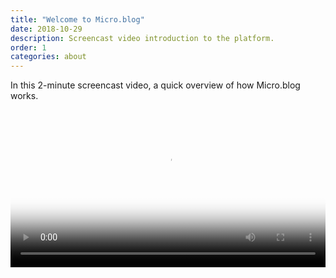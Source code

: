 ```yaml
---
title: "Welcome to Micro.blog"
date: 2018-10-29
description: Screencast video introduction to the platform.
order: 1
categories: about
---
```

In this 2-minute screencast video, a quick overview of how Micro.blog works.

<video src="https://welcome.micro.blog/uploads/2019/da211e3042.m4v" poster="https://welcome.micro.blog/uploads/2019/d228b90e8e.png" width="100%" controls="controls" alt="Screencast video">

For more details and tips, [check out this page of resources](https://welcome.micro.blog) to learn more about:

- Finding people to follow
- The difference between Micro.blog and Twitter
- What you can do with your a microblog
- Customizing default Micro.blog templates
- Micro.blog pricing tiers and their features
